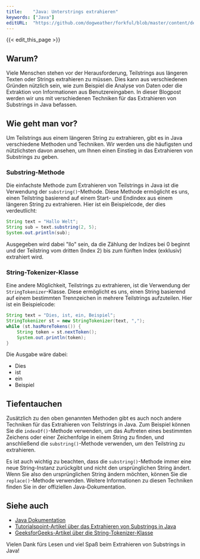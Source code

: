 ```yaml
---
title:    "Java: Unterstrings extrahieren"
keywords: ["Java"]
editURL:  "https://github.com/dogweather/forkful/blob/master/content/de/java/extracting-substrings.md"
---
```


{{< edit_this_page >}}

## Warum?
Viele Menschen stehen vor der Herausforderung, Teilstrings aus längeren Texten oder Strings extrahieren zu müssen. Dies kann aus verschiedenen Gründen nützlich sein, wie zum Beispiel die Analyse von Daten oder die Extraktion von Informationen aus Benutzereingaben. In dieser Blogpost werden wir uns mit verschiedenen Techniken für das Extrahieren von Substrings in Java befassen.

## Wie geht man vor?
Um Teilstrings aus einem längeren String zu extrahieren, gibt es in Java verschiedene Methoden und Techniken. Wir werden uns die häufigsten und nützlichsten davon ansehen, um Ihnen einen Einstieg in das Extrahieren von Substrings zu geben.

### Substring-Methode
Die einfachste Methode zum Extrahieren von Teilstrings in Java ist die Verwendung der `substring()`-Methode. Diese Methode ermöglicht es uns, einen Teilstring basierend auf einem Start- und Endindex aus einem längeren String zu extrahieren. Hier ist ein Beispielcode, der dies verdeutlicht:

```Java
String text = "Hallo Welt";
String sub = text.substring(2, 5);
System.out.println(sub);
```

Ausgegeben wird dabei "llo" sein, da die Zählung der Indizes bei 0 beginnt und der Teilstring vom dritten (Index 2) bis zum fünften Index (exklusiv) extrahiert wird.

### String-Tokenizer-Klasse
Eine andere Möglichkeit, Teilstrings zu extrahieren, ist die Verwendung der `StringTokenizer`-Klasse. Diese ermöglicht es uns, einen String basierend auf einem bestimmten Trennzeichen in mehrere Teilstrings aufzuteilen. Hier ist ein Beispielcode:

```Java
String text = "Dies, ist, ein, Beispiel";
StringTokenizer st = new StringTokenizer(text, ",");
while (st.hasMoreTokens()) {
    String token = st.nextToken();
    System.out.println(token);
}
```

Die Ausgabe wäre dabei:

- Dies
- ist
- ein
- Beispiel

## Tiefentauchen
Zusätzlich zu den oben genannten Methoden gibt es auch noch andere Techniken für das Extrahieren von Teilstrings in Java. Zum Beispiel können Sie die `indexOf()`-Methode verwenden, um das Auftreten eines bestimmten Zeichens oder einer Zeichenfolge in einem String zu finden, und anschließend die `substring()`-Methode verwenden, um den Teilstring zu extrahieren.

Es ist auch wichtig zu beachten, dass die `substring()`-Methode immer eine neue String-Instanz zurückgibt und nicht den ursprünglichen String ändert. Wenn Sie also den ursprünglichen String ändern möchten, können Sie die `replace()`-Methode verwenden. Weitere Informationen zu diesen Techniken finden Sie in der offiziellen Java-Dokumentation.

## Siehe auch
- [Java Dokumentation](https://docs.oracle.com/javase/8/docs/api/java/lang/String.html#substring-int-int-)
- [Tutorialspoint-Artikel über das Extrahieren von Substrings in Java](https://www.tutorialspoint.com/java/java_string_substring.htm)
- [GeeksforGeeks-Artikel über die String-Tokenizer-Klasse](https://www.geeksforgeeks.org/java-stringtokenizer-class-java/)

Vielen Dank fürs Lesen und viel Spaß beim Extrahieren von Substrings in Java!